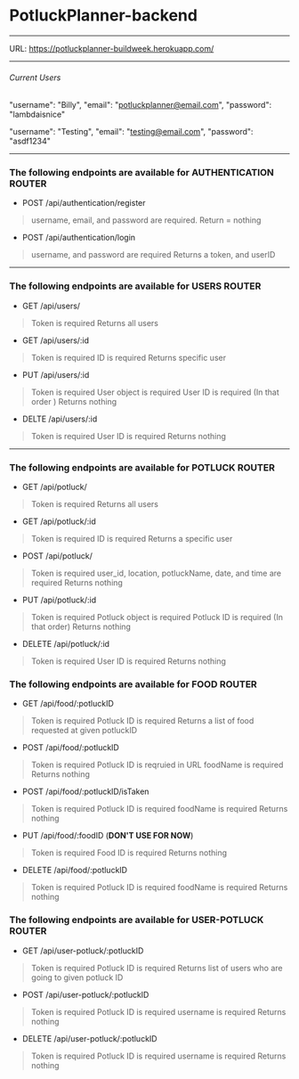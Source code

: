 # PotluckPlanner-backend

***

URL: https://potluckplanner-buildweek.herokuapp.com/

***

###### Current Users

  "username": "Billy", 
  "email": "potluckplanner@email.com", 
  "password": "lambdaisnice"

  "username": "Testing", 
  "email": "testing@email.com", 
  "password": "asdf1234"

***  

### The following endpoints are available for **AUTHENTICATION ROUTER**

* POST /api/authentication/register
> username, email, and password are required.
> Return = nothing

* POST /api/authentication/login
> username, and password are required
> Returns a token, and userID 

***

### The following endpoints are available for **USERS ROUTER**

* GET /api/users/
> Token is required
> Returns all users

* GET /api/users/:id
> Token is required
> ID is required
> Returns specific user

* PUT /api/users/:id
> Token is required
> User object is required
> User ID is required 
> (In that order )
> Returns nothing

* DELTE /api/users/:id
> Token is required
> User ID is required
> Returns nothing

***

### The following endpoints are available for **POTLUCK ROUTER**

* GET /api/potluck/
> Token is required
> Returns all users

* GET /api/potluck/:id
> Token is required
> ID is required
> Returns a specific user

* POST /api/potluck/
> Token is required
> user_id, location, potluckName, date, and time are required
> Returns nothing

* PUT /api/potluck/:id
> Token is required
> Potluck object is required
> Potluck ID is required
> (In that order)
> Returns nothing

* DELETE /api/potluck/:id
> Token is required
> User ID is required
> Returns nothing

### The following endpoints are available for **FOOD ROUTER**

* GET /api/food/:potluckID
> Token is required
> Potluck ID is required
> Returns a list of food requested at given potluckID

* POST /api/food/:potluckID
> Token is required
> Potluck ID is reqruied in URL
> foodName is required
> Returns nothing

* POST /api/food/:potluckID/isTaken
> Token is required
> Potluck ID is required
> foodName is required
> Returns nothing

* PUT /api/food/:foodID (**DON'T USE FOR NOW**)
> Token is required
> Food ID is required
> Returns nothing

* DELETE /api/food/:potluckID
> Token is required
> Potluck ID is required
> foodName is required
> Returns nothing

### The following endpoints are available for **USER-POTLUCK ROUTER**

* GET /api/user-potluck/:potluckID
> Token is required
> Potluck ID is required
> Returns list of users who are going to given potluck ID

* POST /api/user-potluck/:potluckID
> Token is required
> Potluck ID is required
> username is required
> Returns nothing

* DELETE /api/user-potluck/:potluckID
> Token is required
> Potluck ID is required
> username is required
> Returns nothing
